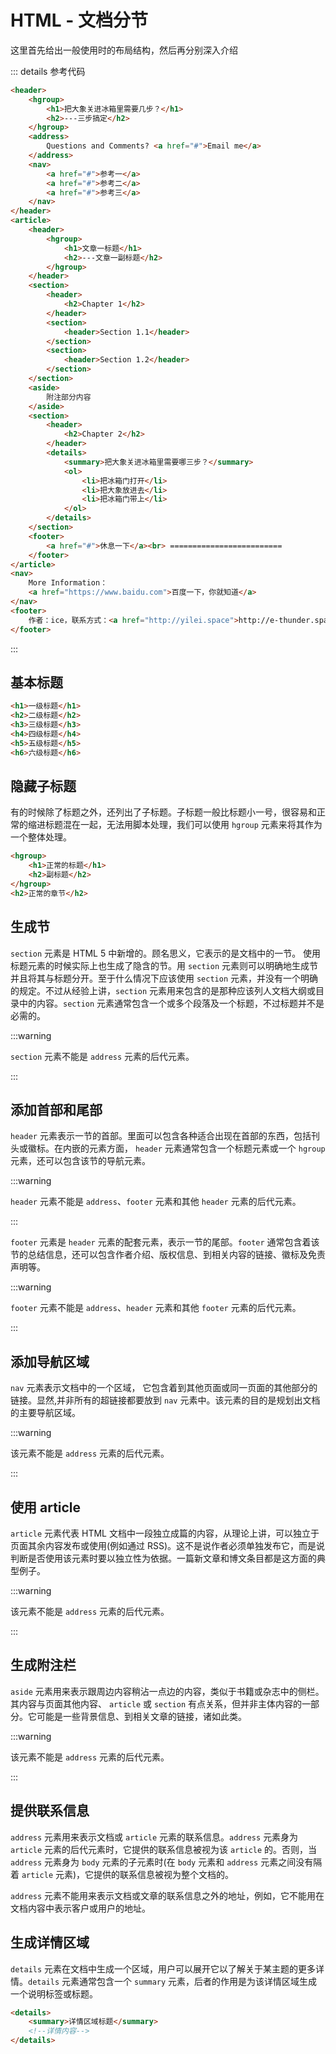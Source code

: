 # HTML - 文档分节
这里首先给出一般使用时的布局结构，然后再分别深入介绍

<separation></separation>


::: details 参考代码

```html
<header>
    <hgroup>
        <h1>把大象关进冰箱里需要几步？</h1>
        <h2>---三步搞定</h2>
    </hgroup>
    <address>
        Questions and Comments? <a href="#">Email me</a>
    </address>
    <nav>
        <a href="#">参考一</a>
        <a href="#">参考二</a>
        <a href="#">参考三</a>
    </nav>
</header>
<article>
    <header>
        <hgroup>
            <h1>文章一标题</h1>
            <h2>---文章一副标题</h2>
        </hgroup>
    </header>
    <section>
        <header>
            <h2>Chapter 1</h2>
        </header>
        <section>
            <header>Section 1.1</header>
        </section>
        <section>
            <header>Section 1.2</header>
        </section>
    </section>
    <aside>
        附注部分内容
    </aside>
    <section>
        <header>
            <h2>Chapter 2</h2>
        </header>
        <details>
            <summary>把大象关进冰箱里需要哪三步？</summary>
            <ol>
                <li>把冰箱门打开</li>
                <li>把大象放进去</li>
                <li>把冰箱门带上</li>
            </ol>
        </details>
    </section>
    <footer>
        <a href="#">休息一下</a><br> =========================
    </footer>
</article>
<nav>
    More Information：
    <a href="https://www.baidu.com">百度一下，你就知道</a>
</nav>
<footer>
    作者：ice，联系方式：<a href="http://yilei.space">http://e-thunder.space</a>
</footer>
```

:::

## 基本标题

```html
<h1>一级标题</h1>
<h2>二级标题</h2>
<h3>三级标题</h3>
<h4>四级标题</h4>
<h5>五级标题</h5>
<h6>六级标题</h6>
```

## 隐藏子标题

有的时候除了标题之外，还列出了子标题。子标题一般比标题小一号，很容易和正常的缩进标题混在一起，无法用脚本处理，我们可以使用 `hgroup` 元素来将其作为一个整体处理。

```html
<hgroup>
    <h1>正常的标题</h1>
    <h2>副标题</h2>
</hgroup>
<h2>正常的章节</h2>
```

## 生成节

`section` 元素是 HTML 5 中新增的。顾名思义，它表示的是文档中的一节。 使用标题元素的时候实际上也生成了隐含的节。用 `section` 元素则可以明确地生成节并且将其与标题分开。至于什么情况下应该使用 `section` 元素，并没有一个明确的规定。不过从经验上讲，`section` 元素用来包含的是那种应该列人文档大纲或目录中的内容。`section` 元素通常包含一个或多个段落及一个标题，不过标题并不是必需的。

:::warning

`section` 元素不能是 `address` 元素的后代元素。

:::

## 添加首部和尾部

`header` 元素表示一节的首部。里面可以包含各种适合出现在首部的东西，包括刊头或徽标。在内嵌的元素方面， `header` 元素通常包含一个标题元素或一个 `hgroup` 元素，还可以包含该节的导航元素。

:::warning

`header` 元素不能是 `address`、`footer` 元素和其他 `header` 元素的后代元素。

:::

`footer` 元素是 `header` 元素的配套元素，表示一节的尾部。`footer` 通常包含着该节的总结信息，还可以包含作者介绍、版权信息、到相关内容的链接、徽标及免责声明等。

:::warning

`footer` 元素不能是 `address`、`header` 元素和其他 `footer` 元素的后代元素。

:::

## 添加导航区域

`nav` 元素表示文档中的一个区域， 它包含着到其他页面或同一页面的其他部分的链接。显然,并非所有的超链接都要放到 `nav` 元素中。该元素的目的是规划出文档的主要导航区域。

:::warning

该元素不能是 `address` 元素的后代元素。

:::

## 使用 article

`article` 元素代表 HTML 文档中一段独立成篇的内容，从理论上讲，可以独立于页面其余内容发布或使用(例如通过 RSS)。这不是说作者必须单独发布它，而是说判断是否使用该元素时要以独立性为依据。一篇新文章和博文条目都是这方面的典型例子。

:::warning

该元素不能是 `address` 元素的后代元素。

:::

## 生成附注栏

`aside` 元素用来表示跟周边内容稍沾一点边的内容，类似于书籍或杂志中的侧栏。其内容与页面其他内容、 `article` 或 `section` 有点关系，但并非主体内容的一部分。它可能是一些背景信息、到相关文章的链接，诸如此类。

:::warning

该元素不能是 `address` 元素的后代元素。

:::

## 提供联系信息

`address` 元素用来表示文档或 `article` 元素的联系信息。`address` 元素身为 `article` 元素的后代元素时，它提供的联系信息被视为该 `article` 的。否则，当 `address` 元素身为 `body` 元素的子元素时(在 `body` 元素和 `address` 元素之间没有隔着 `article` 元素)，它提供的联系信息被视为整个文档的。

`address` 元素不能用来表示文档或文章的联系信息之外的地址，例如，它不能用在文档内容中表示客户或用户的地址。

## 生成详情区域

`details` 元素在文档中生成一个区域，用户可以展开它以了解关于某主题的更多详情。`details` 元素通常包含一个 `summary` 元素，后者的作用是为该详情区域生成一个说明标签或标题。

```html
<details>
	<summary>详情区域标题</summary>
    <!--详情内容-->
</details>
```

